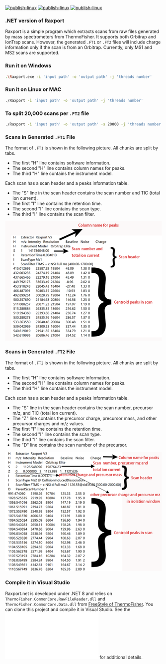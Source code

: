 [![publish-linux](https://github.com/xyz1396/Raxport.net/actions/workflows/publish-linux.yml/badge.svg)](https://github.com/xyz1396/Raxport.net/actions/workflows/publish-linux.yml)
[![publish-linux](https://github.com/xyz1396/Raxport.net/actions/workflows/publish-macos.yml/badge.svg)](https://github.com/xyz1396/Raxport.net/actions/workflows/publish-maco.yml)
[![publish-linux](https://github.com/xyz1396/Raxport.net/actions/workflows/publish-windows.yml/badge.svg)](https://github.com/xyz1396/Raxport.net/actions/workflows/publish-windows.yml)

### .NET version of Raxport

Raxport is a simple program which extracts scans from raw files generated by mass spectrometers from ThermoFisher. It supports both Orbitrap and IonTrap scans. However, the generated `.FT1` or `.FT2` files will include charge information only if the scan is from an Orbitrap. Currently, only MS1 and MS2 scans are supported.

### Run it on Windows

```bash
.\Raxport.exe -i 'input path' -o 'output path' -j 'threads number'
```

### Run it on Linux or MAC

```bash
./Raxport -i 'input path' -o 'output path' -j 'threads number'
```

### To split 20,000 scans per `.FT2` file

```bash
./Raxport -i 'input path' -o 'output path' -s 20000 -j 'threads number'
```

### Scans in Generated `.FT1` File

The format of `.FT1` is shown in the following picture. All chunks are split by tabs. 
- The first "H" line contains software information. 
- The second "H" line contains column names for peaks. 
- The third "H" line contains the instrument model. 

Each scan has a scan header and a peaks information table. 
- The "S" line in the scan header contains the scan number and TIC (total ion current). 
- The first "I" line contains the retention time. 
- The second "I" line contains the scan type. 
- The third "I" line contains the scan filter.

![.FT1 Scan Demo](./FT1ScanDemo.png)

### Scans in Generated `.FT2` File

The format of `.FT2` is shown in the following picture. All chunks are split by tabs. 
- The first "H" line contains software information. 
- The second "H" line contains column names for peaks. 
- The third "H" line contains the instrument model. 

Each scan has a scan header and a peaks information table. 
- The "S" line in the scan header contains the scan number, precursor m/z, and TIC (total ion current). 
- The "Z" line contains the precursor charge, precursor mass, and other precursor charges and m/z values. 
- The first "I" line contains the retention time. 
- The second "I" line contains the scan type. 
- The third "I" line contains the scan filter. 
- The "D" line contains the scan number of the precursor.

![.FT2 Scan Demo](./FT2ScanDemo.png)

### Compile it in Visual Studio

Raxport.net is developed under .NET 8 and relies on `ThermoFisher.CommonCore.RawFileReader.dll` and `ThermoFisher.CommonCore.Data.dll` from [FreeStyle of ThermoFisher](https://github.com/thermofisherlsms/RawFileReader). You can clone this project and compile it in Visual Studio. See the ![note.md](./note.md) for additional details.